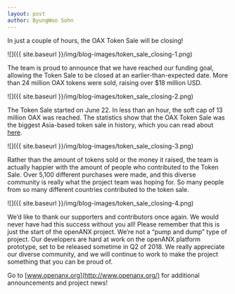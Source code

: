 ```yaml
---
layout: post
author: ByungWoo Sohn
---
```


In just a couple of hours, the OAX Token Sale will be closing!

![]({{ site.baseurl }}/img/blog-images/token_sale_closing-1.png)

The team is proud to announce that we have reached our funding goal, allowing the Token Sale to be closed at an earlier-than-expected date. More than 24 million OAX tokens were sold, raising over $18 million USD.

![]({{ site.baseurl }}/img/blog-images/token_sale_closing-2.png)

The Token Sale started on June 22. In less than an hour, the soft cap of 13 million OAX was reached. The statistics show that the OAX Token Sale was the biggest Asia-based token sale in history, which you can read about [here](https://www.prnewswire.co.uk/news-releases/hong-kong-based-openanx-announced-its-success-in-the-token-sale-631484423.html).

![]({{ site.baseurl }}/img/blog-images/token_sale_closing-3.png)

Rather than the amount of tokens sold or the money it raised, the team is actually happier with the amount of people who contributed to the Token Sale. Over 5,100 different purchases were made, and this diverse community is really what the project team was hoping for. So many people from so many different countries contributed to the token sale.

![]({{ site.baseurl }}/img/blog-images/token_sale_closing-4.png)

We’d like to thank our supporters and contributors once again. We would never have had this success without you all! Please remember that this is just the start of the openANX project. We’re not a “pump and dump” type of project. Our developers are hard at work on the openANX platform prototype, set to be released sometime in Q2 of 2018. We really appreciate our diverse community, and we will continue to work to make the project something that you can be proud of.

Go to [www.openanx.org](http://www.openanx.org/) for additional announcements and project news!
